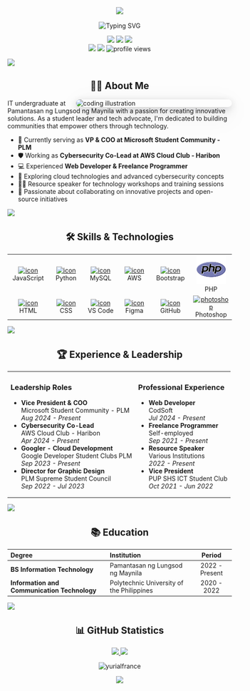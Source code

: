 <!-- HEADER SECTION WITH ANIMATED BANNER -->
<p align="center">
  <img src="https://capsule-render.vercel.app/api?type=waving&color=gradient&customColorList=12,12,12,24,30&height=180&section=header&text=Yuri%20Egipto&fontSize=42&fontColor=fff&animation=fadeIn&fontAlignY=32"/>
</p>

<div align="center">
  <img src="https://readme-typing-svg.herokuapp.com?font=Fira+Code&size=22&duration=3000&pause=1000&color=0357F7&center=true&vCenter=true&width=500&lines=IT+Professional+%7C+Web+Developer;Microsoft+Student+Leader;Cybersecurity+Enthusiast;Cloud+Technology+Advocate" alt="Typing SVG" />
</div>

<!-- ABOUT ME SECTION WITH VISUAL ELEMENTS -->
<div align="center">
  
  <a href="https://linkedin.com/in/yuriegipto"><img src="https://img.shields.io/badge/-Yuri_Egipto-0077B5?style=for-the-badge&logo=Linkedin&logoColor=white"/></a>
  <a href="mailto:yurialfrance05@gmail.com"><img src="https://img.shields.io/badge/-yurialfrance05@gmail.com-D14836?style=for-the-badge&logo=Gmail&logoColor=white"/></a>
  <a href="https://g.dev/yurialfrance"><img src="https://img.shields.io/badge/-Google_Developer-4285F4?style=for-the-badge&logo=Google&logoColor=white"/></a>
  <br>
  <a href="https://twitter.com/yurcodes"><img src="https://img.shields.io/badge/-@yurcodes-1DA1F2?style=for-the-badge&logo=Twitter&logoColor=white"/></a>
  <a href="https://github.com/yurialfrance"><img src="https://img.shields.io/badge/-GitHub-181717?style=for-the-badge&logo=github&logoColor=white"/></a>
  <img src="https://komarev.com/ghpvc/?username=yurialfrance&label=Profile%20Views&color=0e75b6&style=for-the-badge" alt="profile views"/>
  
</div>

<!-- ANIMATED DIVIDER -->
<img src="https://user-images.githubusercontent.com/73097560/115834477-dbab4500-a447-11eb-908a-139a6edaec5c.gif">

<!-- ABOUT ME SECTION WITH MODERN DESIGN -->
<h2 align="center">👨‍💻 About Me</h2>

<img align="right" src="https://media.licdn.com/dms/image/v2/D5622AQEsw0o4oQBTjQ/feedshare-shrink_2048_1536/B56ZT_ZB7MHQAo-/0/1739451547100?e=1743638400&v=beta&t=qDAlCwEpKhQpVnqX_CTxJ0xAuLBpGcene1ghoA31XCM" width="350" alt="coding illustration" style="border-radius:10px; box-shadow: rgba(17, 17, 26, 0.1) 0px 4px 16px, rgba(17, 17, 26, 0.1) 0px 8px 24px, rgba(17, 17, 26, 0.1) 0px 16px 56px;"/>

<p align="left">
IT undergraduate at Pamantasan ng Lungsod ng Maynila with a passion for creating innovative solutions. As a student leader and tech advocate, I'm dedicated to building communities that empower others through technology.
</p>

<div align="left">

- 🔭 Currently serving as **VP & COO at Microsoft Student Community - PLM**
- 🛡️ Working as **Cybersecurity Co-Lead at AWS Cloud Club - Haribon**
- 💻 Experienced **Web Developer & Freelance Programmer**
- 🌱 Exploring cloud technologies and advanced cybersecurity concepts
- 👨‍🏫 Resource speaker for technology workshops and training sessions
- 🤝 Passionate about collaborating on innovative projects and open-source initiatives

</div>

<!-- ANIMATED DIVIDER -->
<img src="https://user-images.githubusercontent.com/73097560/115834477-dbab4500-a447-11eb-908a-139a6edaec5c.gif">

<!-- SKILLS SECTION WITH MODERN DESIGN -->
<h2 align="center">🛠️ Skills & Technologies</h2>

<table align="center">
  <tr>
    <td align="center" width="96">
      <a href="#html5">
        <img src="https://techstack-generator.vercel.app/js-icon.svg" alt="icon" width="65" height="65" />
      </a>
      <br>JavaScript
    </td>
    <td align="center" width="96">
      <a href="#css3">
        <img src="https://techstack-generator.vercel.app/python-icon.svg" alt="icon" width="65" height="65" />
      </a>
      <br>Python
    </td>
    <td align="center" width="96">
      <a href="#js">
        <img src="https://techstack-generator.vercel.app/mysql-icon.svg" alt="icon" width="65" height="65" />
      </a>
      <br>MySQL
    </td>
    <td align="center" width="96">
      <a href="#python">
        <img src="https://techstack-generator.vercel.app/aws-icon.svg" alt="icon" width="65" height="65" />
      </a>
      <br>AWS
    </td>
    <td align="center" width="96">
      <a href="#bootstrap">
        <img src="https://cdn.worldvectorlogo.com/logos/bootstrap-4.svg" alt="icon" width="48" height="48" />
      </a>
      <br>Bootstrap
    </td>
    <td align="center" width="96">
      <a href="#php">
        <img src="https://raw.githubusercontent.com/devicons/devicon/master/icons/php/php-original.svg" alt="icon" width="65" height="65" />
      </a>
      <br>PHP
    </td>
  </tr>
  <tr>
    <td align="center" width="96">
      <a href="#html">
        <img src="https://user-images.githubusercontent.com/25181517/192158954-f88b5814-d510-4564-b285-dff7d6400dad.png" alt="icon" width="48" height="48" />
      </a>
      <br>HTML
    </td>
    <td align="center" width="96">
      <a href="#css">
        <img src="https://user-images.githubusercontent.com/25181517/183898674-75a4a1b1-f960-4ea9-abcb-637170a00a75.png" alt="icon" width="48" height="48" />
      </a>
      <br>CSS
    </td>
    <td align="center" width="96">
      <a href="#vscode">
        <img src="https://upload.wikimedia.org/wikipedia/commons/thumb/9/9a/Visual_Studio_Code_1.35_icon.svg/2048px-Visual_Studio_Code_1.35_icon.svg.png" alt="icon" width="48" height="48" />
      </a>
      <br>VS Code
    </td>
    <td align="center" width="96">
      <a href="#figma">
        <img src="https://www.vectorlogo.zone/logos/figma/figma-icon.svg" alt="icon" width="48" height="48" />
      </a>
      <br>Figma
    </td>
    <td align="center" width="96">
      <a href="#github">
        <img src="https://techstack-generator.vercel.app/github-icon.svg" alt="icon" width="65" height="65" />
      </a>
      <br>GitHub
    </td>
    <td align="center" width="96">
      <a href="#photoshop">
        <img src="https://skillicons.dev/icons?i=ps" width="48" height="48" alt="photoshop" />
      </a>
      <br>Photoshop
    </td>
  </tr>
</table>

<!-- ANIMATED DIVIDER -->
<img src="https://user-images.githubusercontent.com/73097560/115834477-dbab4500-a447-11eb-908a-139a6edaec5c.gif">

<!-- EXPERIENCE SECTION WITH MODERN DESIGN -->
<h2 align="center">🏆 Experience & Leadership</h2>

<div align="center">
<table>
  <tr>
    <td>
      <h3>Leadership Roles</h3>
      <ul>
        <li>
          <strong>Vice President & COO</strong><br>
          Microsoft Student Community - PLM<br>
          <i>Aug 2024 - Present</i>
        </li>
        <li>
          <strong>Cybersecurity Co-Lead</strong><br>
          AWS Cloud Club - Haribon<br>
          <i>Apr 2024 - Present</i>
        </li>
        <li>
          <strong>Googler - Cloud Development</strong><br> 
          Google Developer Student Clubs PLM<br>
          <i>Sep 2023 - Present</i>
        </li>
        <li>
          <strong>Director for Graphic Design</strong><br>
          PLM Supreme Student Council<br>
          <i>Sep 2022 - Jul 2023</i>
        </li>
      </ul>
    </td>
    <td>
      <h3>Professional Experience</h3>
      <ul>
        <li>
          <strong>Web Developer</strong><br>
          CodSoft<br>
          <i>Jul 2024 - Present</i>
        </li>
        <li>
          <strong>Freelance Programmer</strong><br>
          Self-employed<br>
          <i>Sep 2021 - Present</i>
        </li>
        <li>
          <strong>Resource Speaker</strong><br>
          Various Institutions<br>
          <i>2022 - Present</i>
        </li>
        <li>
          <strong>Vice President</strong><br>
          PUP SHS ICT Student Club<br>
          <i>Oct 2021 - Jun 2022</i>
        </li>
      </ul>
    </td>
  </tr>
</table>
</div>

<!-- ANIMATED DIVIDER -->
<img src="https://user-images.githubusercontent.com/73097560/115834477-dbab4500-a447-11eb-908a-139a6edaec5c.gif">

<!-- EDUCATION SECTION -->
<h2 align="center">📚 Education</h2>

<div align="center">
  
| Degree | Institution | Period |
| :--- | :--- | :---: |
| **BS Information Technology** | Pamantasan ng Lungsod ng Maynila | 2022 - Present |
| **Information and Communication Technology** | Polytechnic University of the Philippines | 2020 - 2022 |

</div>

<!-- ANIMATED DIVIDER -->
<img src="https://user-images.githubusercontent.com/73097560/115834477-dbab4500-a447-11eb-908a-139a6edaec5c.gif">

<!-- GITHUB STATS SECTION WITH VISUAL GRAPHS -->
<h2 align="center">📊 GitHub Statistics</h2>

<p align="center">
<a href="https://github.com/yurialfrance">
  <img height="180em" src="https://github-readme-stats-eight-theta.vercel.app/api?username=yurialfrance&show_icons=true&theme=algolia&include_all_commits=true&count_private=true"/>
  <img height="180em" src="https://github-readme-stats-eight-theta.vercel.app/api/top-langs/?username=yurialfrance&layout=compact&langs_count=8&theme=algolia"/>
</a>
</p>

<p align="center">
  <img src="https://github-readme-streak-stats.herokuapp.com/?user=yurialfrance&theme=algolia" alt="yurialfrance" />
</p>

<!-- FOOTER SECTION -->
<p align="center">
  <img src="https://capsule-render.vercel.app/api?type=waving&color=gradient&customColorList=12,12,12,24,30&height=100&section=footer"/>
</p>
